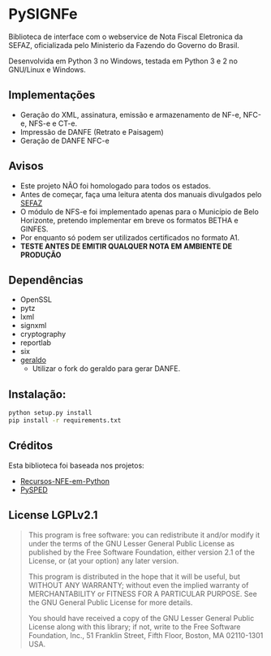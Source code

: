 PySIGNFe
============

Biblioteca de interface com o webservice de Nota Fiscal Eletronica da SEFAZ, oficializada pelo Ministerio da Fazendo do Governo do Brasil.

Desenvolvida em Python 3 no Windows, testada em Python 3 e 2 no GNU/Linux e Windows.

Implementações
----------
* Geração do XML, assinatura, emissão e armazenamento de NF-e, NFC-e, NFS-e e CT-e.
* Impressão de DANFE (Retrato e Paisagem)
* Geração de DANFE NFC-e

Avisos
----------
* Este projeto NÃO foi homologado para todos os estados.
* Antes de começar, faça uma leitura atenta dos manuais divulgados pelo [SEFAZ](http://www.nfe.fazenda.gov.br/portal/principal.aspx)
* O módulo de NFS-e foi implementado apenas para o Município de Belo Horizonte, pretendo implementar em breve os formatos BETHA e GINFES.
* Por enquanto só podem ser utilizados certificados no formato A1.
* **TESTE ANTES DE EMITIR QUALQUER NOTA EM AMBIENTE DE PRODUÇÃO**

Dependências
------------
* OpenSSL
* pytz
* lxml
* signxml
* cryptography
* reportlab
* six
* [geraldo](https://github.com/thiagopena/geraldo)
    * Utilizar o fork do geraldo para gerar DANFE.

Instalação:
-----------
```bash
python setup.py install
pip install -r requirements.txt
```

Créditos
----------
Esta biblioteca foi baseada nos projetos: 
* [Recursos-NFE-em-Python](https://github.com/marcydoty/Recursos-NFE-em-Python)
* [PySPED](https://github.com/aricaldeira/PySPED)


License LGPLv2.1
-------

> This program is free software: you can redistribute it and/or modify
> it under the terms of the GNU Lesser General Public License as published by
> the Free Software Foundation, either version 2.1 of the License, or
> (at your option) any later version.
>
> This program is distributed in the hope that it will be useful,
> but WITHOUT ANY WARRANTY; without even the implied warranty of
> MERCHANTABILITY or FITNESS FOR A PARTICULAR PURPOSE.  See the
> GNU General Public License for more details.
>
> You should have received a copy of the GNU Lesser General Public
> License along with this library; if not, write to the Free Software
> Foundation, Inc., 51 Franklin Street, Fifth Floor, Boston, MA  02110-1301  USA.